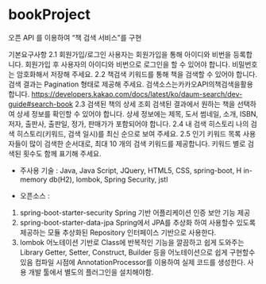 # bookProject
오픈 API 를 이용하여 “책 검색 서비스”를 구현

기본요구사항
2.1 회원가입/로그인
	사용자는 회원가입을 통해 아이디와 비번을 등록합니다.
	회원가입 후 사용자의 아이디와 비번으로 로그인을 할 수 있어야 합니다.
	비밀번호는 암호화해서 저장해 주세요.
2.2 책검색
	키워드를 통해 책을 검색할 수 있어야 합니다.
	검색 결과는 Pagination 형태로 제공해 주세요.
	검색소스는카카오API의책검색을활용합니다. https://developers.kakao.com/docs/latest/ko/daum-search/dev-guide#search-book
2.3 검색된 책의 상세 조회
	검색된 결과에서 원하는 책을 선택하여 상세 정보를 확인할 수 있어야 합니다.
	상세 정보에는 제목, 도서 썸네일, 소개, ISBN, 저자, 출판사, 출판일, 정가, 판매가가
	포함되어야 합니다.
2.4 내 검색 히스토리
	나의 검색 히스토리(키워드, 검색 일시)를 최신 순으로 보여 주세요. 2.5 인기 키워드 목록
	사용자들이 많이 검색한 순서대로, 최대 10 개의 검색 키워드를 제공합니다.
	키워드 별로 검색된 횟수도 함께 표기해 주세요.
	
	
- 주사용 기술 : Java, Java Script, JQuery, HTML5, CSS, spring-boot, H in-memory db(H2), 
lombok, Spring Security, jstl

- 오픈소스 : 
1. spring-boot-starter-security
	Spring 기반 어플리케이션 인증 보안 기능 제공
2. spring-boot-starter-data-jpa
	Spring에서 JPA를 추상화 하여 사용할수 있도록 제공하는 모듈
	추상화된 Repository 인터페이스 기반으로 사용한다.
3. lombok
	어노테이션 기반로 Class에 반복적인 기능을 깔끔하고 쉽게 도와주는 Library
	Getter, Setter, Construct, Builder 등을 어노테이션으로 쉽게 구현할수 있음
	컴파일 시점에 AnnotationProcessor를 이용하여 실제 코드를 생성한다.
	사용 개발 툴에서 별도의 플러그인을 설치해야함.
